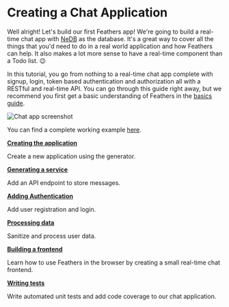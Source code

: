 # Creating a Chat Application

Well alright! Let's build our first Feathers app! We're going to build a real-time chat app with [NeDB](https://github.com/louischatriot/nedb) as the database. It's a great way to cover all the things that you'd need to do in a real world application and how Feathers can help. It also makes a lot more sense to have a real-time component than a Todo list. :wink:

In this tutorial, you go from nothing to a real-time chat app complete with signup, login, token based authentication and authorization all with a RESTful and real-time API. You can go through this guide right away, but we recommend you first get a basic understanding of Feathers in the [basics guide](../basics/readme.md).

![Chat app screenshot](./assets/chat.gif)

You can find a complete working example [here](https://github.com/feathersjs/feathers-chat).

[**Creating the application**](./creating.md)

Create a new application using the generator.

[**Generating a service**](./service.md)

Add an API endpoint to store messages.

[**Adding Authentication**](./authentication.md)

Add user registration and login.

[**Processing data**](./processing.md)

Sanitize and process user data.

[**Building a frontend**](./frontend.md)

Learn how to use Feathers in the browser by creating a small real-time chat frontend.

[**Writing tests**](./testing.md)

Write automated unit tests and add code coverage to our chat application.
